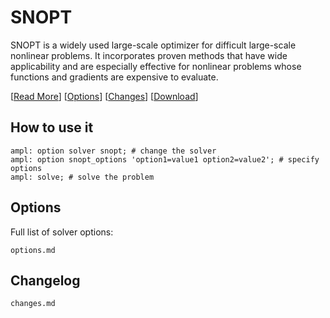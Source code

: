 # SNOPT

SNOPT is a widely used large-scale optimizer for difficult large-scale nonlinear problems. It incorporates proven methods that have wide applicability and are especially effective for nonlinear problems whose functions and gradients are expensive to evaluate.

[[Read More](https://ampl.com/products/solvers/solvers-we-sell/snopt/)]
[[Options](options.md)]
[[Changes](changes.md)]
[[Download](https://portal.ampl.com)]

## How to use it

```ampl
ampl: option solver snopt; # change the solver
ampl: option snopt_options 'option1=value1 option2=value2'; # specify options
ampl: solve; # solve the problem
```

## Options

Full list of solver options:
```{toctree}
options.md
```

## Changelog

```{toctree}
changes.md
```